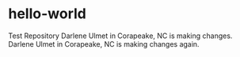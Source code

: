 # hello-world
Test Repository
Darlene Ulmet in Corapeake, NC is making changes.
Darlene Ulmet in Corapeake, NC is making changes again.
